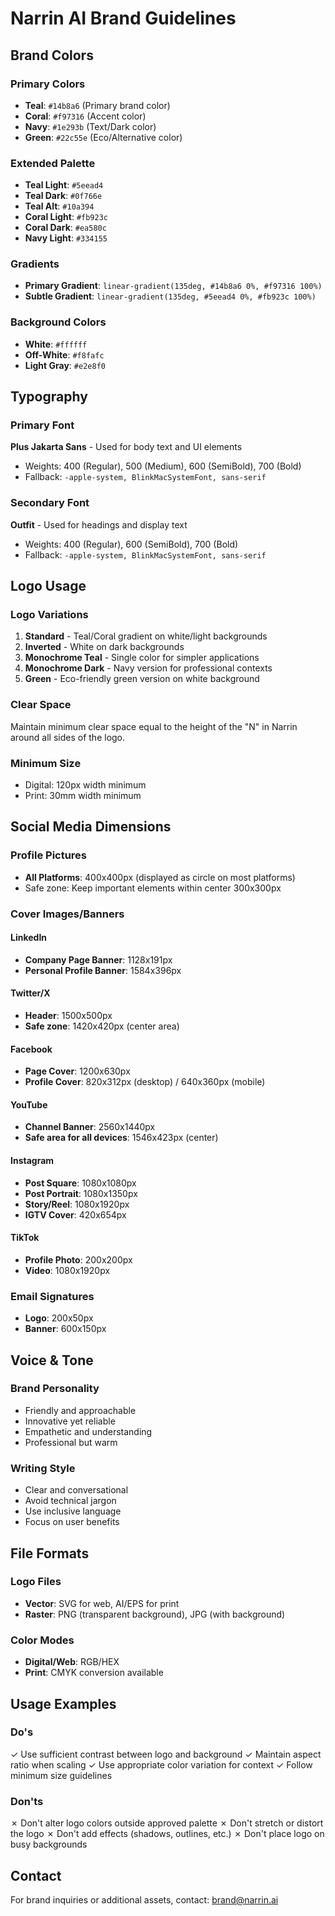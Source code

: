 # Narrin AI Brand Guidelines

## Brand Colors

### Primary Colors
- **Teal**: `#14b8a6` (Primary brand color)
- **Coral**: `#f97316` (Accent color)
- **Navy**: `#1e293b` (Text/Dark color)
- **Green**: `#22c55e` (Eco/Alternative color)

### Extended Palette
- **Teal Light**: `#5eead4`
- **Teal Dark**: `#0f766e`
- **Teal Alt**: `#10a394`
- **Coral Light**: `#fb923c`
- **Coral Dark**: `#ea580c`
- **Navy Light**: `#334155`

### Gradients
- **Primary Gradient**: `linear-gradient(135deg, #14b8a6 0%, #f97316 100%)`
- **Subtle Gradient**: `linear-gradient(135deg, #5eead4 0%, #fb923c 100%)`

### Background Colors
- **White**: `#ffffff`
- **Off-White**: `#f8fafc`
- **Light Gray**: `#e2e8f0`

## Typography

### Primary Font
**Plus Jakarta Sans** - Used for body text and UI elements
- Weights: 400 (Regular), 500 (Medium), 600 (SemiBold), 700 (Bold)
- Fallback: `-apple-system, BlinkMacSystemFont, sans-serif`

### Secondary Font  
**Outfit** - Used for headings and display text
- Weights: 400 (Regular), 600 (SemiBold), 700 (Bold)
- Fallback: `-apple-system, BlinkMacSystemFont, sans-serif`

## Logo Usage

### Logo Variations
1. **Standard** - Teal/Coral gradient on white/light backgrounds
2. **Inverted** - White on dark backgrounds
3. **Monochrome Teal** - Single color for simpler applications
4. **Monochrome Dark** - Navy version for professional contexts
5. **Green** - Eco-friendly green version on white background

### Clear Space
Maintain minimum clear space equal to the height of the "N" in Narrin around all sides of the logo.

### Minimum Size
- Digital: 120px width minimum
- Print: 30mm width minimum

## Social Media Dimensions

### Profile Pictures
- **All Platforms**: 400x400px (displayed as circle on most platforms)
- Safe zone: Keep important elements within center 300x300px

### Cover Images/Banners

#### LinkedIn
- **Company Page Banner**: 1128x191px
- **Personal Profile Banner**: 1584x396px

#### Twitter/X
- **Header**: 1500x500px
- **Safe zone**: 1420x420px (center area)

#### Facebook
- **Page Cover**: 1200x630px
- **Profile Cover**: 820x312px (desktop) / 640x360px (mobile)

#### YouTube
- **Channel Banner**: 2560x1440px
- **Safe area for all devices**: 1546x423px (center)

#### Instagram
- **Post Square**: 1080x1080px
- **Post Portrait**: 1080x1350px
- **Story/Reel**: 1080x1920px
- **IGTV Cover**: 420x654px

#### TikTok
- **Profile Photo**: 200x200px
- **Video**: 1080x1920px

### Email Signatures
- **Logo**: 200x50px
- **Banner**: 600x150px

## Voice & Tone

### Brand Personality
- Friendly and approachable
- Innovative yet reliable
- Empathetic and understanding
- Professional but warm

### Writing Style
- Clear and conversational
- Avoid technical jargon
- Use inclusive language
- Focus on user benefits

## File Formats

### Logo Files
- **Vector**: SVG for web, AI/EPS for print
- **Raster**: PNG (transparent background), JPG (with background)

### Color Modes
- **Digital/Web**: RGB/HEX
- **Print**: CMYK conversion available

## Usage Examples

### Do's
✓ Use sufficient contrast between logo and background
✓ Maintain aspect ratio when scaling
✓ Use appropriate color variation for context
✓ Follow minimum size guidelines

### Don'ts
✗ Don't alter logo colors outside approved palette
✗ Don't stretch or distort the logo
✗ Don't add effects (shadows, outlines, etc.)
✗ Don't place logo on busy backgrounds

## Contact
For brand inquiries or additional assets, contact: brand@narrin.ai